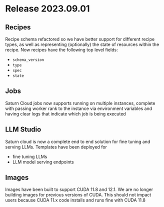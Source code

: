 # Release 2023.09.01


## Recipes

Recipe schema refactored so we have better support for different recipe types, as well as representing (optionally) the state
of resources within the recipe. Now recipes have the following top level fields:
- `schema_version`
- `type`
- `spec`
- `state`

## Jobs

Saturn Cloud jobs now supports running on multiple instances, complete with passing worker rank to the instance via environment variables and having clear logs that indicate which job is being executed

## LLM Studio

Saturn cloud is now a complete end to end solution for fine tuning and serving LLMs. Templates have been deployed for

- fine tuning LLMs
- LLM model serving endpoints

## Images

Images have been built to support CUDA 11.8 and 12.1. We are no longer building images for previous versions of CUDA.
This should not impact users because CUDA 11.x code installs and runs fine with CUDA 11.8
